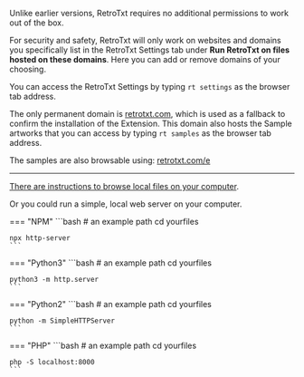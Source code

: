 Unlike earlier versions, RetroTxt requires no additional permissions to work out of the box.

For security and safety, RetroTxt will only work on websites and domains you specifically list in the RetroTxt Settings tab under **Run RetroTxt on files hosted on these domains**. Here you can add or remove domains of your choosing.

You can access the RetroTxt Settings by typing `rt settings` as the browser tab address.

The only permanent domain is [retrotxt.com](https://retrotxt.com), which is used as a fallback to confirm the installation of the Extension. This domain also hosts the Sample artworks that you can access by typing `rt samples` as the browser tab address.

The samples are also browsable using: [retrotxt.com/e](https://retrotxt.com/e)

---

[There are instructions to browse local files on your computer](../local).

Or you could run a simple, local web server on your computer.

=== "NPM"
    ```bash
    # an example path
    cd yourfiles

    npx http-server
    ```

=== "Python3"
    ```bash
    # an example path
    cd yourfiles

    python3 -m http.server
    ```

=== "Python2"
    ```bash
    # an example path
    cd yourfiles

    python -m SimpleHTTPServer
    ```

=== "PHP"
    ```bash
    # an example path
    cd yourfiles

    php -S localhost:8000
    ```
